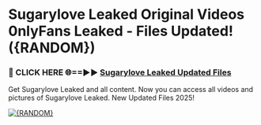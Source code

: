 # Sugarylove Leaked Original Videos 0nlyFans Leaked - Files Updated! ({RANDOM})

<h3>🔴 CLICK HERE 🌐==►► <a href="https://betterlinks.top/A2PfLJ" rel="nofollow">Sugarylove Leaked Updated Files</a></h3>

Get Sugarylove Leaked and all content. Now you can access all videos and pictures of Sugarylove Leaked. New Updated Files 2025!

[![{RANDOM}](https://i.imgur.com/ppqm5kG.gif)](https://betterlinks.top/A2PfLJ)